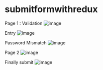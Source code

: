 # submitformwithredux

Page 1 :
Validation 
![image](https://user-images.githubusercontent.com/82022271/122651226-17674000-d155-11eb-9da4-aa6c1b84110e.png)

Entry
![image](https://user-images.githubusercontent.com/82022271/122651245-2ea62d80-d155-11eb-977b-8aade65c21a8.png)

Password Mismatch
![image](https://user-images.githubusercontent.com/82022271/122651254-3ebe0d00-d155-11eb-8a76-5d4eb50fcdaf.png)

Page 2
![image](https://user-images.githubusercontent.com/82022271/122651267-4ed5ec80-d155-11eb-933f-36a2a3516f1d.png)

Finally submit
![image](https://user-images.githubusercontent.com/82022271/122651272-5dbc9f00-d155-11eb-8fad-a3448a47fd3c.png)

